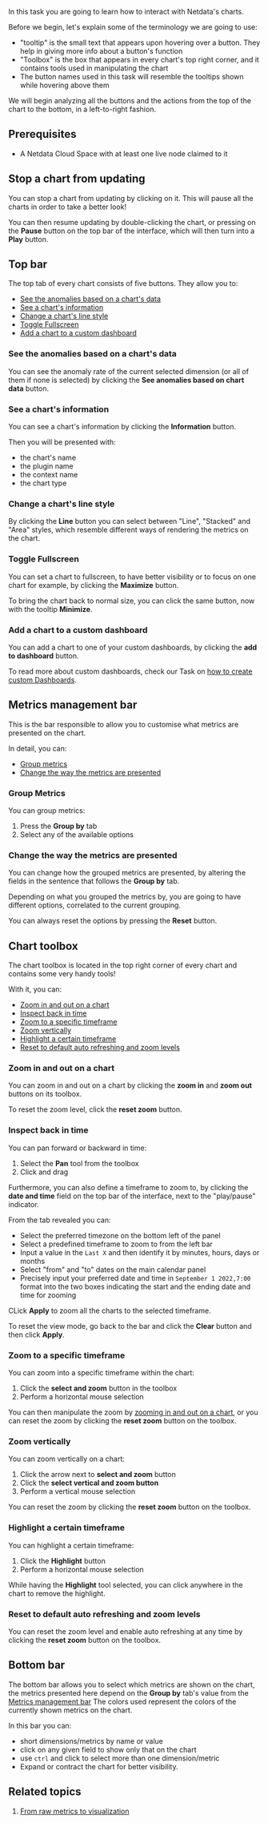 <!--
title: "Interact with the charts"
sidebar_label: "Interact with the charts"
custom_edit_url: "https://github.com/netdata/learn/blob/master/docs/tasks/interact-with-the-charts.md"
learn_status: "Published"
learn_topic_type: "Tasks"
sidebar_position: 1
learn_rel_path: "Operations"
learn_docs_purpose: "Instructions on how to interact with the charts (buttons, etc)"
learn_repo_doc: "True"
-->

In this task you are going to learn how to interact with Netdata's charts.

Before we begin, let's explain some of the terminology we are going to use:

- "tooltip" is the small text that appears upon hovering over a button. They help in giving more info about a button's
  function
- "Toolbox" is the box that appears in every chart's top right corner, and it contains tools used in manipulating the
  chart
- The button names used in this task will resemble the tooltips shown while hovering above them

We will begin analyzing all the buttons and the actions from the top of the chart to the bottom, in a left-to-right
fashion.

## Prerequisites

- A Netdata Cloud Space with at least one live node claimed to it

## Stop a chart from updating

You can stop a chart from updating by clicking on it. This will pause all the charts in order to take a better look!

You can then resume updating by double-clicking the chart, or pressing on the **Pause** button on the top bar of the
interface, which will then turn into a **Play** button.

## Top bar

The top tab of every chart consists of five buttons. They allow you to:

- [See the anomalies based on a chart's data](#see-the-anomalies-based-on-a-charts-data)
- [See a chart's information](#see-a-charts-information)
- [Change a chart's line style](#change-a-charts-line-style)
- [Toggle Fullscreen](#toggle-fullscreen)
- [Add a chart to a custom dashboard](#add-a-chart-to-a-custom-dashboard)

### See the anomalies based on a chart's data

You can see the anomaly rate of the current selected dimension (or all of them if none is selected) by clicking
the **See anomalies based on chart data** button.

### See a chart's information

You can see a chart's information by clicking the **Information** button.

Then you will be presented with:

- the chart's name
- the plugin name
- the context name
- the chart type

### Change a chart's line style

By clicking the **Line** button you can select between "Line", "Stacked" and "Area" styles, which resemble different ways
of rendering the metrics on the chart.

### Toggle Fullscreen

You can set a chart to fullscreen, to have better visibility or to focus on one chart for example, by clicking
the **Maximize** button.

To bring the chart back to normal size, you can click the same button, now with the tooltip **Minimize**.

### Add a chart to a custom dashboard

You can add a chart to one of your custom dashboards, by clicking the **add to dashboard** button.

To read more about custom dashboards, check our Task
on [how to create custom Dashboards](https://github.com/netdata/learn/blob/master/docs/tasks/setup/space-administration/room-management.md#createdelete-custom-dashboards).

## Metrics management bar

This is the bar responsible to allow you to customise what metrics are presented on the chart.

In detail, you can:

- [Group metrics](#group-metrics)
- [Change the way the metrics are presented](#change-the-way-the-metrics-are-presented)

### Group Metrics

You can group metrics:

1. Press the **Group by** tab
2. Select any of the available options

### Change the way the metrics are presented

You can change how the grouped metrics are presented, by altering the fields in the sentence that follows the **Group by**
tab.

Depending on what you grouped the metrics by, you are going to have different options, correlated to the current
grouping.

You can always reset the options by pressing the **Reset** button.

## Chart toolbox

The chart toolbox is located in the top right corner of every chart and contains some very handy tools!

With it, you can:

- [Zoom in and out on a chart](#zoom-in-and-out-on-a-chart)
- [Inspect back in time](#inspect-back-in-time)
- [Zoom to a specific timeframe](#zoom-to-a-specific-timeframe)
- [Zoom vertically](#zoom-vertically)
- [Highlight a certain timeframe](#highlight-a-certain-timeframe)
- [Reset to default auto refreshing and zoom levels](#reset-to-default-auto-refreshing-and-zoom-levels)

### Zoom in and out on a chart

You can zoom in and out on a chart by clicking the **zoom in** and **zoom out** buttons on its toolbox.

To reset the zoom level, click the **reset zoom** button.

### Inspect back in time

You can pan forward or backward in time:

1. Select the **Pan** tool from the toolbox
2. Click and drag

Furthermore, you can also define a timeframe to zoom to, by clicking the **date and time** field on the top bar of the
interface, next to the "play/pause" indicator.

From the tab revealed you can:

- Select the preferred timezone on the bottom left of the panel
- Select a predefined timeframe to zoom to from the left bar
- Input a value in the `Last X` and then identify it by minutes, hours, days or months
- Select "from" and "to" dates on the main calendar panel
- Precisely input your preferred date and time in `September 1 2022,7:00` format into the two boxes indicating the start
  and the ending date and time for zooming

CLick **Apply** to zoom all the charts to the selected timeframe.

To reset the view mode, go back to the bar and click the **Clear** button and then click **Apply**.

### Zoom to a specific timeframe

You can zoom into a specific timeframe within the chart:

1. Click the **select and zoom** button in the toolbox
2. Perform a horizontal mouse selection

You can then manipulate the zoom by [zooming in and out on a chart](#zoom-in-and-out-on-a-chart), or you can reset the
zoom by clicking the **reset zoom** button on the toolbox.

### Zoom vertically

You can zoom vertically on a chart:

1. Click the arrow next to **select and zoom** button
2. Click the **select vertical and zoom button**
3. Perform a vertical mouse selection

You can reset the zoom by clicking the **reset zoom** button on the toolbox.

### Highlight a certain timeframe

You can highlight a certain timeframe:

1. Click the **Highlight** button
2. Perform a horizontal mouse selection

While having the **Highlight** tool selected, you can click anywhere in the chart to remove the highlight.

### Reset to default auto refreshing and zoom levels

You can reset the zoom level and enable auto refreshing at any time by clicking the **reset zoom** button on the toolbox.

## Bottom bar

The bottom bar allows you to select which metrics are shown on the chart, the metrics presented here depend on
the **Group by** tab's value from the [Metrics management bar](#metrics-management-bar)
The colors used represent the colors of the currently shown metrics on the chart.

In this bar you can:

- short dimensions/metrics by name or value
- click on any given field to show only that on the chart
- use `ctrl` and click to select more than one dimension/metric
- Expand or contract the chart for better visibility.

## Related topics

1. [From raw metrics to visualization](https://github.com/netdata/learn/blob/master/docs/concepts/visualizations/from-raw-metrics-to-visualization.md)
